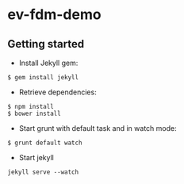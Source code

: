 ev-fdm-demo
===========

## Getting started

- Install Jekyll gem:

```
$ gem install jekyll
```

- Retrieve dependencies:

```
$ npm install
$ bower install
```

- Start grunt with default task and in watch mode:

```
$ grunt default watch
```

- Start jekyll

```
jekyll serve --watch
```
